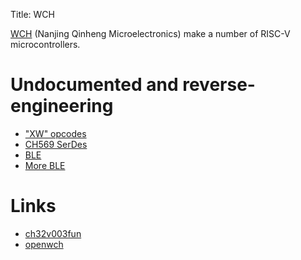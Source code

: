 Title: WCH

[WCH](https://www.wch-ic.com/) (Nanjing Qinheng Microelectronics) make a number of RISC-V microcontrollers.

# Undocumented and reverse-engineering

* ["XW" opcodes](https://gist.github.com/ArcaneNibble/461edd3bc88a5284098d48941172bfa4)
* [CH569 SerDes](https://github.com/hydrausb3/wch-ch569-serdes)
* [BLE](https://github.com/ArcaneNibble/project-nanjing/)
* [More BLE](https://github.com/biemster/ch592_noblob_advertiser)

# Links

* [ch32v003fun](https://github.com/cnlohr/ch32v003fun)
* [openwch](https://github.com/cnlohr/ch32v003fun)
